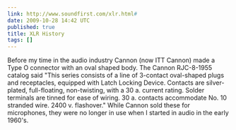 ```yaml
---
link: http://www.soundfirst.com/xlr.html#
date: 2009-10-28 14:42 UTC
published: true
title: XLR History
tags: []
---
```


Before my time in the audio industry Cannon (now ITT Cannon) made a Type O connector with an oval shaped body. The Cannon RJC-8-1955 catalog said "This series consists of a line of 3-contact oval-shaped plugs and receptacles, equipped with Latch Locking Device. Contacts are silver-plated, full-floating, non-twisting, with a 30 a. current rating. Solder terminals are tinned for ease of wiring. 30 a. contacts accommodate No. 10 stranded wire. 2400 v. flashover." While Cannon sold these for microphones, they were no longer in use when I started in audio in the early 1960's.
